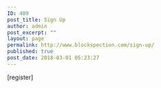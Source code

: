 ```yaml
---
ID: 409
post_title: Sign Up
author: admin
post_excerpt: ""
layout: page
permalink: http://www.blockspection.com/sign-up/
published: true
post_date: 2018-03-01 05:23:27
---
```

[register]